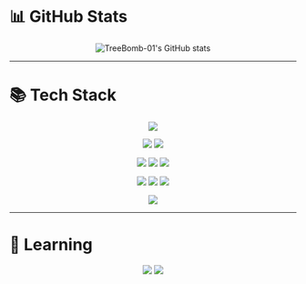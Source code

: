 # 📊 GitHub Stats

<div align="center">

![TreeBomb-01's GitHub stats](https://github-readme-stats.vercel.app/api?username=TreeBomb-01&show_icons=true&include_orgs=true&theme=radical)

</div>

<!-- ![Top Langs](https://github-readme-stats.vercel.app/api/top-langs/?username=TreeBomb-01&layout=compact&theme=radical) -->

---

# 📚 Tech Stack

<div align="center">

<!-- Language -->
<a href="https://www.java.com/"><img src="https://img.shields.io/badge/Java-007396?style=for-the-badge&logo=java&logoColor=white"></a>
<br>
<!-- Backend -->
<a href="https://spring.io/"><img src="https://img.shields.io/badge/Spring-6DB33F?style=for-the-badge&logo=spring&logoColor=white"></a>
<a href="https://spring.io/projects/spring-boot"><img src="https://img.shields.io/badge/Spring Boot-6DB33F?style=for-the-badge&logo=spring-boot&logoColor=white"></a>
<br>
<!-- Database -->
<a href="https://www.mysql.com/"><img src="https://img.shields.io/badge/MySQL-4479A1?style=for-the-badge&logo=mysql&logoColor=white"></a>
<a href="https://www.postgresql.org/"><img src="https://img.shields.io/badge/PostgreSQL-4169E1?style=for-the-badge&logo=postgresql&logoColor=white"></a>
<a href="https://redis.io/"><img src="https://img.shields.io/badge/Redis-FF4438?style=for-the-badge&logo=redis&logoColor=white"></a>
<br>
<!-- Infra / DevOps -->
<a href="https://www.proxmox.com/"><img src="https://img.shields.io/badge/Proxmox-E57000?style=for-the-badge&logo=proxmox&logoColor=white"></a>
<a href="https://www.docker.com/"><img src="https://img.shields.io/badge/Docker-2496ED?style=for-the-badge&logo=docker&logoColor=white"></a>
<a href="https://www.jenkins.io/"><img src="https://img.shields.io/badge/Jenkins-D24939?style=for-the-badge&logo=jenkins&logoColor=white"></a>
<br>
<!-- OS -->
<a href="https://www.kernel.org/"><img src="https://img.shields.io/badge/Linux-FCC624?style=for-the-badge&logo=linux&logoColor=black"></a>
</div>

---

# 📘 Learning
<div align="center">
<a href="https://www.python.org/"><img src="https://img.shields.io/badge/Python-3776AB?style=for-the-badge&logo=python&logoColor=white"></a>
<a href="https://fastapi.tiangolo.com/"><img src="https://img.shields.io/badge/FastAPI-009688?style=for-the-badge&logo=fastapi&logoColor=white"></a>
</div>
